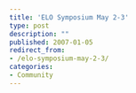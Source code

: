 ```yaml
---
title: 'ELO Symposium May 2-3'
type: post
description: ""
published: 2007-01-05
redirect_from: 
- /elo-symposium-may-2-3/
categories:
- Community
---
```

